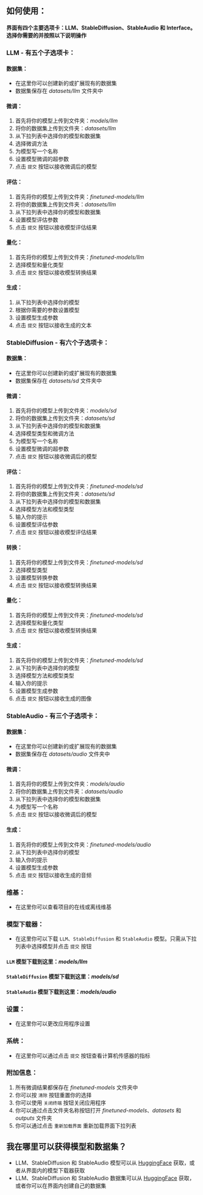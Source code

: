 ## 如何使用：

#### 界面有四个主要选项卡：LLM、StableDiffusion、StableAudio 和 Interface。选择你需要的并按照以下说明操作

### LLM - 有五个子选项卡：

#### 数据集：

* 在这里你可以创建新的或扩展现有的数据集
* 数据集保存在 *datasets/llm* 文件夹中

#### 微调：

1) 首先将你的模型上传到文件夹：*models/llm*
2) 将你的数据集上传到文件夹：*datasets/llm*
3) 从下拉列表中选择你的模型和数据集
4) 选择微调方法
5) 为模型写一个名称
6) 设置模型微调的超参数
7) 点击 `提交` 按钮以接收微调后的模型

#### 评估：

1) 首先将你的模型上传到文件夹：*finetuned-models/llm*
2) 将你的数据集上传到文件夹：*datasets/llm*
3) 从下拉列表中选择你的模型和数据集
4) 设置模型评估参数
5) 点击 `提交` 按钮以接收模型评估结果

#### 量化：

1) 首先将你的模型上传到文件夹：*finetuned-models/llm*
2) 选择模型和量化类型
3) 点击 `提交` 按钮以接收模型转换结果

#### 生成：

1) 从下拉列表中选择你的模型
2) 根据你需要的参数设置模型
3) 设置模型生成参数
4) 点击 `提交` 按钮以接收生成的文本

### StableDiffusion - 有六个子选项卡：

#### 数据集：

* 在这里你可以创建新的或扩展现有的数据集
* 数据集保存在 *datasets/sd* 文件夹中

#### 微调：

1) 首先将你的模型上传到文件夹：*models/sd*
2) 将你的数据集上传到文件夹：*datasets/sd*
3) 从下拉列表中选择你的模型和数据集
4) 选择模型类型和微调方法
5) 为模型写一个名称
6) 设置模型微调的超参数
7) 点击 `提交` 按钮以接收微调后的模型

#### 评估：

1) 首先将你的模型上传到文件夹：*finetuned-models/sd*
2) 将你的数据集上传到文件夹：*datasets/sd*
3) 从下拉列表中选择你的模型和数据集
4) 选择模型方法和模型类型
5) 输入你的提示
6) 设置模型评估参数
7) 点击 `提交` 按钮以接收模型评估结果

#### 转换：

1) 首先将你的模型上传到文件夹：*finetuned-models/sd*
2) 选择模型类型
3) 设置模型转换参数
4) 点击 `提交` 按钮以接收模型转换结果

#### 量化：

1) 首先将你的模型上传到文件夹：*finetuned-models/sd*
2) 选择模型和量化类型
3) 点击 `提交` 按钮以接收模型转换结果

#### 生成：

1) 首先将你的模型上传到文件夹：*finetuned-models/sd*
2) 从下拉列表中选择你的模型
3) 选择模型方法和模型类型
5) 输入你的提示
6) 设置模型生成参数
7) 点击 `提交` 按钮以接收生成的图像

### StableAudio - 有三个子选项卡：

#### 数据集：

* 在这里你可以创建新的或扩展现有的数据集
* 数据集保存在 *datasets/audio* 文件夹中

#### 微调：

1) 首先将你的模型上传到文件夹：*models/audio*
2) 将你的数据集上传到文件夹：*datasets/audio*
3) 从下拉列表中选择你的模型和数据集
4) 为模型写一个名称
5) 点击 `提交` 按钮以接收微调后的模型

#### 生成：

1) 首先将你的模型上传到文件夹：*finetuned-models/audio*
2) 从下拉列表中选择你的模型
3) 输入你的提示
4) 设置模型生成参数
5) 点击 `提交` 按钮以接收生成的音频

### 维基：

* 在这里你可以查看项目的在线或离线维基

### 模型下载器：

* 在这里你可以下载 `LLM`、`StableDiffusion` 和 `StableAudio` 模型。只需从下拉列表中选择模型并点击 `提交` 按钮
#### `LLM` 模型下载到这里：*models/llm*
#### `StableDiffusion` 模型下载到这里：*models/sd*
#### `StableAudio` 模型下载到这里：*models/audio*

### 设置：

* 在这里你可以更改应用程序设置

### 系统：

* 在这里你可以通过点击 `提交` 按钮查看计算机传感器的指标

### 附加信息：

1) 所有微调结果都保存在 *finetuned-models* 文件夹中
2) 你可以按 `清除` 按钮重置你的选择
3) 你可以使用 `关闭终端` 按钮关闭应用程序
4) 你可以通过点击文件夹名称按钮打开 *finetuned-models*、*datasets* 和 *outputs* 文件夹
5) 你可以通过点击 `重新加载界面` 重新加载界面下拉列表

## 我在哪里可以获得模型和数据集？

* LLM、StableDiffusion 和 StableAudio 模型可以从 [HuggingFace](https://huggingface.co/models) 获取，或者从界面内的模型下载器获取
* LLM、StableDiffusion 和 StableAudio 数据集可以从 [HuggingFace](https://huggingface.co/datasets) 获取，或者你可以在界面内创建自己的数据集

